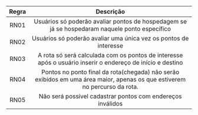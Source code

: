 | Regra | Descrição |
| :-----------------: | :-----------------: |
| RN01 | Usuários só poderão avaliar pontos de hospedagem se já se hospedaram naquele ponto específico
| RN02 | Usuários só poderão avaliar uma única vez os pontos de interesse 
| RN03 | A rota só será calculada com os pontos de interesse após o usuário inserir o endereço de início e destino
| RN04 | Pontos no ponto final da rota(chegada) não serão exibidos em uma área maior, apenas os que estiverem no percurso da rota.
| RN05 | Não será possível cadastrar pontos com endereços inválidos